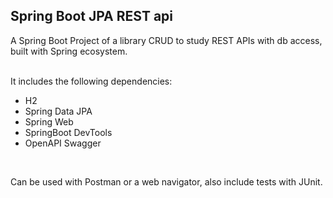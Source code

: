 ## Spring Boot JPA REST api

A Spring Boot Project of a library CRUD to study REST APIs with db access, built with Spring ecosystem. <br><br> 

It includes the following dependencies:

* H2
* Spring Data JPA
* Spring Web
* SpringBoot DevTools
* OpenAPI Swagger

<br>

Can be used with Postman or a web navigator, also include tests with JUnit. 
